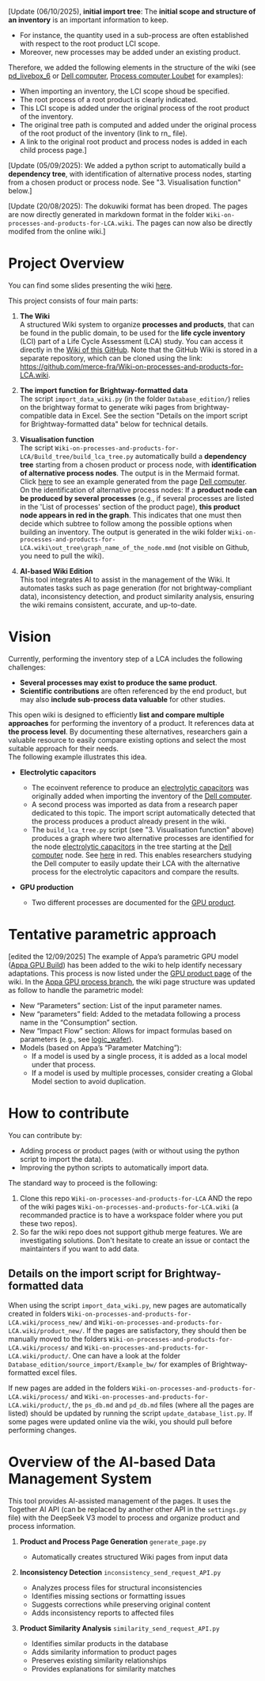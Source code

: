 [Update (06/10/2025), **initial import tree**: The **initial scope and structure of an inventory** is an important information to keep. 
* For instance, the quantity used in a sub-process are often established with respect to the root product LCI scope. 
* Moreover, new processes may be added under an existing product. 

Therefore, we added the following elements in the structure of the wiki (see [pd_livebox_6](https://github.com/merce-fra/Wiki-on-processes-and-products-for-LCA/wiki/pd_livebox_6) or [Dell computer](https://github.com/merce-fra/Wiki-on-processes-and-products-for-LCA/wiki/pd_dell_3620_computer), [Process computer Loubet](https://github.com/merce-fra/Wiki-on-processes-and-products-for-LCA/wiki/ps_dell_3620_computer_loubet) for examples): 
* When importing an inventory, the LCI scope shoud be specified. 
* The root process of a root product is clearly indicated.
* This LCI scope is added under the original process of the root product of the inventory. 
* The original tree path is computed and added under the original process of the root product of the inventory (link to rn_ file).
* A link to the original root product and process nodes is added in each child process page.] 

[Update (05/09/2025): We added a python script to automatically build a **dependency tree**, with identification of alternative process nodes, starting from a chosen product or process node. See "3. Visualisation function" below.]

[Update (20/08/2025): The dokuwiki format has been droped. The pages are now directly generated in markdown format in the folder `Wiki-on-processes-and-products-for-LCA.wiki`. The pages can now also be directly modifed from the online wiki.]

# Project Overview

You can find some slides presenting the wiki [here](Slides_overview_wiki.pdf).

This project consists of four main parts:

1. **The Wiki**  
   A structured Wiki system to organize **processes and products**, that can be found in the public domain, to be used for the **life cycle inventory** (LCI) part of a Life Cycle Assessment (LCA) study.
   You can access it directly in the [Wiki of this GitHub](https://github.com/merce-fra/Wiki-on-processes-and-products-for-LCA/wiki). Note that the GitHub Wiki is stored in a separate repository, which can be cloned using the link: https://github.com/merce-fra/Wiki-on-processes-and-products-for-LCA.wiki.


2. **The import function for Brightway-formatted data**  
   The script `import_data_wiki.py` (in the folder `Database_edition/`) relies on the brightway format to generate wiki pages from brightway-compatible data in Excel. See the section "Details on the import script for Brightway-formatted data" below for technical details.

3. **Visualisation function**  
   The script `Wiki-on-processes-and-products-for-LCA/Build_tree/build_lca_tree.py` automatically build a **dependency tree** starting from a chosen product or process node, with **identification of alternative process nodes**. The output is in the Mermaid format. Click [here](https://github.com/merce-fra/Wiki-on-processes-and-products-for-LCA/wiki/out_tree/graph_pd_dell_3620_computer.svg) to see an example generated from the page [Dell computer](https://github.com/merce-fra/Wiki-on-processes-and-products-for-LCA/wiki/pd_dell_3620_computer).
   On the identification of alternative process nodes: If a **product node can be produced by several processes** (e.g., if several processes are listed in the 'List of processes' section of the product page), **this product node appears in red in the graph**. This indicates that one must then decide which subtree to follow among the possible options when building an inventory. The output is generated in the wiki folder `Wiki-on-processes-and-products-for-LCA.wiki\out_tree\graph_name_of_the_node.mmd` (not visible on Github, you need to pull the wiki).

4. **AI-based Wiki Edition**  
   This tool integrates AI to assist in the management of the Wiki. It automates tasks such as page generation (for not brightway-compliant data), inconsistency detection, and product similarity analysis, ensuring the wiki remains consistent, accurate, and up-to-date.

# Vision

Currently, performing the inventory step of a LCA includes the following challenges: 
* **Several processes may exist to produce the same product**. 
* **Scientific contributions** are often referenced by the end product, but may also **include sub-process data valuable** for other studies. 

This open wiki is designed to efficiently **list and compare multiple approaches** for performing the inventory of a product. It references data at **the process level**. By documenting these alternatives, researchers gain a valuable resource to easily compare existing options and select the most suitable approach for their needs.  
The following example illustrates this idea.

- **Electrolytic capacitors**  
  - The ecoinvent reference to produce an [electrolytic capacitors](https://github.com/merce-fra/Wiki-on-processes-and-products-for-LCA/wiki/pd_electrolytic_capacitors) was originally added when importing the inventory of the [Dell computer](https://github.com/merce-fra/Wiki-on-processes-and-products-for-LCA/wiki/pd_dell_3620_computer).  
  - A second process was imported as data from a research paper dedicated to this topic. The import script automatically detected that the process produces a product already present in the wiki.  
  - The `build_lca_tree.py` script (see "3. Visualisation function" above) produces a graph where two alternative processes are identified for the node [electrolytic capacitors](https://github.com/merce-fra/Wiki-on-processes-and-products-for-LCA/wiki/pd_electrolytic_capacitors) in the tree starting at the [Dell computer](https://github.com/merce-fra/Wiki-on-processes-and-products-for-LCA/wiki/pd_dell_3620_computer) node. See [here](https://github.com/merce-fra/Wiki-on-processes-and-products-for-LCA/wiki/out_tree/graph_pd_dell_3620_computer.svg) in red. This enables researchers studying the Dell computer to easily update their LCA with the alternative process for the electrolytic capacitors and compare the results.

- **GPU production**  
  - Two different processes are documented for the [GPU product](https://github.com/merce-fra/Wiki-on-processes-and-products-for-LCA/wiki/pd_gpu).  



# Tentative parametric approach 

[edited the 12/09/2025] The example of Appa’s parametric GPU model ([Appa GPU Build](https://appalca.github.io/in_depth/appa_build_in_depth.html)) has been added to the wiki to help identify necessary adaptations. This process is now listed under the [GPU product page](https://github.com/merce-fra/Wiki-on-processes-and-products-for-LCA/wiki/pd_gpu) of the wiki. In the [Appa GPU process branch](https://github.com/merce-fra/Wiki-on-processes-and-products-for-LCA/wiki/ps_nvidia_ai_gpu_chip_parameter_appa), the wiki page structure was updated as follow to handle the parametric model:
-	New “Parameters” section: List of the input parameter names.
-	New “parameters” field: Added to the metadata following a process name in the “Consumption” section.
-	New “Impact Flow” section: Allows for impact formulas based on parameters (e.g., see [logic_wafer](https://github.com/merce-fra/Wiki-on-processes-and-products-for-LCA/wiki/ps_logic_wafer_manufacturing)).
- Models (based on Appa’s “Parameter Matching”):
   -  If a model is used by a single process, it is added as a local model under that process.
   -	If a model is used by multiple processes, consider creating a Global Model section to avoid duplication.


# How to contribute

You can contribute by:
- Adding process or product pages (with or without using the python script to import the data).
- Improving the python scripts to automatically import data.

The standard way to proceed is the following:
1. Clone this repo `Wiki-on-processes-and-products-for-LCA` AND the repo of the wiki pages `Wiki-on-processes-and-products-for-LCA.wiki` (a recommanded practice is to have a workspace folder where you put these two repos).
2. So far the wiki repo does not support github merge features. We are investigating solutions. Don't hesitate to create an issue or contact the maintainters if you want to add data.

## Details on the import script for Brightway-formatted data

When using the script `import_data_wiki.py`, new pages are automatically created in folders `Wiki-on-processes-and-products-for-LCA.wiki/process_new/` and `Wiki-on-processes-and-products-for-LCA.wiki/product_new/`. If the pages are satisfactory, they should then be manually moved to the folders `Wiki-on-processes-and-products-for-LCA.wiki/process/` and `Wiki-on-processes-and-products-for-LCA.wiki/product/`. One can have a look at the folder `Database_edition/source_import/Example_bw/` for examples of Brightway-formatted excel files.

If new pages are added in the folders `Wiki-on-processes-and-products-for-LCA.wiki/process/` and `Wiki-on-processes-and-products-for-LCA.wiki/product/`, the `ps_db.md` and `pd_db.md` files (where all the pages are listed) should be updated by running the script `update_database_list.py`. If some pages were updated online via the wiki, you should pull before performing changes.


# Overview of the AI-based Data Management System

This tool provides AI-assisted management of the pages. It uses the Together AI API (can be replaced by another other API in the `settings.py` file) with the DeepSeek V3 model to process and organize product and process information.

1. **Product and Process Page Generation** `generate_page.py`
   - Automatically creates structured Wiki pages from input data

2. **Inconsistency Detection** `inconsistency_send_request_API.py`
   - Analyzes process files for structural inconsistencies
   - Identifies missing sections or formatting issues
   - Suggests corrections while preserving original content
   - Adds inconsistency reports to affected files

3. **Product Similarity Analysis** `similarity_send_request_API.py`
   - Identifies similar products in the database
   - Adds similarity information to product pages
   - Preserves existing similarity relationships
   - Provides explanations for similarity matches

